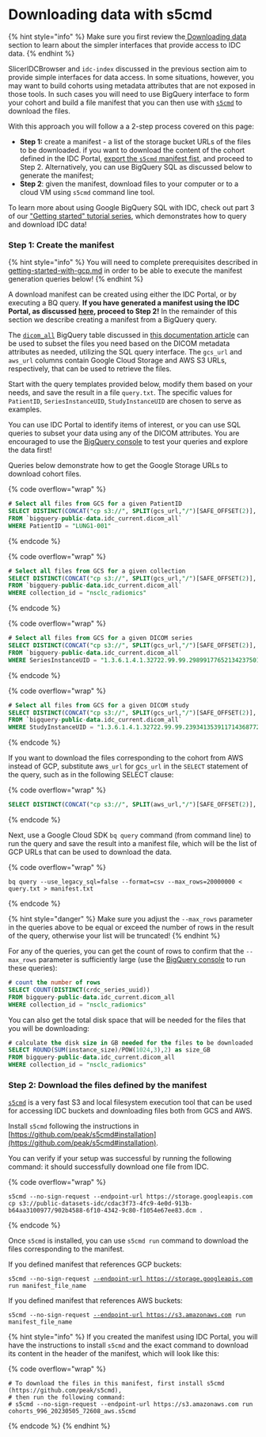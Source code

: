 # Downloading data with s5cmd

{% hint style="info" %}
Make sure you first review the[ ](./)[Downloading data](./) section to learn about the simpler interfaces that provide access to IDC data.
{% endhint %}

SlicerIDCBrowser and `idc-index` discussed in the previous section aim to provide simple interfaces for data access. In some situations, however, you may want to build cohorts using metadata attributes that are not exposed in those tools. In such cases you will need to use BigQuery interface to form your cohort and build a file manifest that you can then use with [`s5cmd`](https://github.com/peak/s5cmd) to download the files.

With this approach you will follow a a 2-step process covered on this page:

* **Step 1:** create a manifest - a list of the storage bucket URLs of the files to be downloaded. if you want to download the content of the cohort defined in the IDC Portal, [export the `s5cmd` manifest fist](../../portal/cohort-manifests.md), and proceed to Step 2. Alternatively, you can use BigQuery SQL as discussed below to generate the manifest;
* **Step 2**: given the manifest, download files to your computer or to a cloud VM using `s5cmd` command line tool.

To learn more about using Google BigQuery SQL with IDC, check out part 3 of our ["Getting started" tutorial series](https://github.com/ImagingDataCommons/IDC-Tutorials/tree/master/notebooks/getting\_started), which demonstrates how to query and download IDC data!

### Step 1: Create the manifest

{% hint style="info" %}
You will need to complete prerequisites described in [getting-started-with-gcp.md](../../introduction/google-cloud-platform/getting-started-with-gcp.md "mention") in order to be able to execute the manifest generation queries below!
{% endhint %}

A download manifest can be created using either the IDC Portal, or by executing a BQ query. **If you have generated a manifest using the IDC Portal, as discussed** [**here**](../../portal/cohort-manifests.md)**, proceed to Step 2!** In the remainder of this section we describe creating a manifest from a BigQuery query.

The [`dicom_all`](https://console.cloud.google.com/bigquery?p=bigquery-public-data\&d=idc\_current\&t=dicom\_all\&page=table) BigQuery table discussed in [this documentation article](https://learn.canceridc.dev/data/organization-of-data/files-and-metadata#bigquery-tables) can be used to subset the files you need based on the DICOM metadata attributes as needed, utilizing the SQL query interface. The `gcs_url` and `aws_url` columns contain Google Cloud Storage and AWS S3 URLs, respectively, that can be used to retrieve the files.

Start with the query templates provided below, modify them based on your needs, and save the result in a file `query.txt`. The specific values for `PatientID`, `SeriesInstanceUID`, `StudyInstanceUID` are chosen to serve as examples.

You can use IDC Portal to identify items of interest, or you can use SQL queries to subset your data using any of the DICOM attributes. You are encouraged to use the [BigQuery console](https://console.cloud.google.com/bigquery) to test your queries and explore the data first!

Queries below demonstrate how to get the Google Storage URLs to download cohort files.

{% code overflow="wrap" %}
```sql
# Select all files from GCS for a given PatientID
SELECT DISTINCT(CONCAT("cp s3://", SPLIT(gcs_url,"/")[SAFE_OFFSET(2)], "/", crdc_series_uuid, "/* .")) 
FROM `bigquery-public-data.idc_current.dicom_all`
WHERE PatientID = "LUNG1-001"
```
{% endcode %}

{% code overflow="wrap" %}
```sql
# Select all files from GCS for a given collection
SELECT DISTINCT(CONCAT("cp s3://", SPLIT(gcs_url,"/")[SAFE_OFFSET(2)], "/", crdc_series_uuid, "/* .")) 
FROM `bigquery-public-data.idc_current.dicom_all`
WHERE collection_id = "nsclc_radiomics"
```
{% endcode %}

{% code overflow="wrap" %}
```sql
# Select all files from GCS for a given DICOM series
SELECT DISTINCT(CONCAT("cp s3://", SPLIT(gcs_url,"/")[SAFE_OFFSET(2)], "/", crdc_series_uuid, "/* .")) 
FROM `bigquery-public-data.idc_current.dicom_all`
WHERE SeriesInstanceUID = "1.3.6.1.4.1.32722.99.99.298991776521342375010861296712563382046"
```
{% endcode %}

{% code overflow="wrap" %}
```sql
# Select all files from GCS for a given DICOM study
SELECT DISTINCT(CONCAT("cp s3://", SPLIT(gcs_url,"/")[SAFE_OFFSET(2)], "/", crdc_series_uuid, "/* .")) 
FROM `bigquery-public-data.idc_current.dicom_all`
WHERE StudyInstanceUID = "1.3.6.1.4.1.32722.99.99.239341353911714368772597187099978969331"
```
{% endcode %}

If you want to download the files corresponding to the cohort from AWS instead of GCP, substitute aws`_url` for gc`s_url` in the `SELECT` statement of the query, such as in the following SELECT clause:

{% code overflow="wrap" %}
```sql
SELECT DISTINCT(CONCAT("cp s3://", SPLIT(aws_url,"/")[SAFE_OFFSET(2)], "/", crdc_series_uuid, "/* .")) 
```
{% endcode %}

Next, use a Google Cloud SDK `bq query` command (from command line) to run the query and save the result into a manifest file, which will be the list of GCP URLs that can be used to download the data.

{% code overflow="wrap" %}
```shell
bq query --use_legacy_sql=false --format=csv --max_rows=20000000 < query.txt > manifest.txt
```
{% endcode %}

{% hint style="danger" %}
Make sure you adjust the `--max_rows` parameter in the queries above to be equal or exceed the number of rows in the result of the query, otherwise your list will be truncated!
{% endhint %}

For any of the queries, you can get the count of rows to confirm that the `--max_rows` parameter is sufficiently large (use the [BigQuery console](https://console.cloud.google.com/bigquery) to run these queries):

```sql
# count the number of rows
SELECT COUNT(DISTINCT(crdc_series_uuid)) 
FROM bigquery-public-data.idc_current.dicom_all 
WHERE collection_id = "nsclc_radiomics"
```

You can also get the total disk space that will be needed for the files that you will be downloading:

```sql
# calculate the disk size in GB needed for the files to be downloaded
SELECT ROUND(SUM(instance_size)/POW(1024,3),2) as size_GB 
FROM bigquery-public-data.idc_current.dicom_all 
WHERE collection_id = "nsclc_radiomics"
```

### Step 2: Download the files defined by the manifest

[`s5cmd`](https://github.com/peak/s5cmd) is a very fast S3 and local filesystem execution tool that can be used for accessing IDC buckets and downloading files both from GCS and AWS.

Install `s5cmd` following the instructions in [https://github.com/peak/s5cmd#installation](https://github.com/peak/s5cmd#installation).

You can verify if your setup was successful by running the following command: it should successfully download one file from IDC.

{% code overflow="wrap" %}
```shell
s5cmd --no-sign-request --endpoint-url https://storage.googleapis.com cp s3://public-datasets-idc/cdac3f73-4fc9-4e0d-913b-b64aa3100977/902b4588-6f10-4342-9c80-f1054e67ee83.dcm .
```
{% endcode %}

Once `s5cmd` is installed, you can use `s5cmd run` command to download the files corresponding to the manifest.

If you defined manifest that references GCP buckets:

<pre class="language-bash" data-overflow="wrap"><code class="lang-bash">s5cmd --no-sign-request <a data-footnote-ref href="#user-content-fn-1">--endpoint-url https://storage.googleapis.com</a> run manifest_file_name
</code></pre>

If you defined manifest that references AWS buckets:

<pre class="language-bash" data-overflow="wrap"><code class="lang-bash">s5cmd --no-sign-request <a data-footnote-ref href="#user-content-fn-2">--endpoint-url https://s3.amazonaws.com</a> run manifest_file_name
</code></pre>

{% hint style="info" %}
If you created the manifest using IDC Portal, you will have the instructions to install `s5cmd` and the exact command to download its content in the header of the manifest, which will look like this:

{% code overflow="wrap" %}
```
# To download the files in this manifest, first install s5cmd (https://github.com/peak/s5cmd),
# then run the following command:
# s5cmd --no-sign-request --endpoint-url https://s3.amazonaws.com run cohorts_996_20230505_72608_aws.s5cmd
```
{% endcode %}
{% endhint %}

[^1]: Use this endpoint for accessing GCS buckets

[^2]: Use this endpoint for accessing AWS buckets
